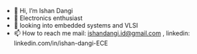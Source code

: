 - 👋 Hi, I’m Ishan Dangi
- 👀 Electronics enthusiast
- 🌱 looking into embedded systems and VLSI
- 📫 How to reach me mail: ishandangi.id@gmail.com , linkedin: linkedin.com/in/ishan-dangi-ECE
<!---
ishan-dangi/ishan-dangi is a ✨ special ✨ repository because its `README.md` (this file) appears on your GitHub profile.
You can click the Preview link to take a look at your changes.
--->
